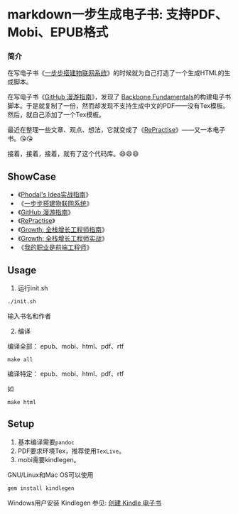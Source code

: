 # markdown一步生成电子书: 支持PDF、Mobi、EPUB格式

### 简介

在写电子书《[一步步搭建物联网系统](https://github.com/phodal/designiot)》的时候就为自己打造了一个生成HTML的生成脚本。

在写电子书《[GitHub 漫游指南](https://github.com/phodal/github-roam)》，发现了 [Backbone Fundamentals](https://github.com/addyosmani/backbone-fundamentals)的构建电子书脚本。于是就复制了一份，然而却发现不支持生成中文的PDF——没有Tex模板。然后，就自己添加了一个Tex模板。

最近在整理一些文章、观点、想法，它就变成了《[RePractise](https://github.com/phodal/repractise)》——又一本电子书。:kissing_heart::kissing_heart:

接着，接着，接着，就有了这个代码库。:smile::smile::smile:

## ShowCase

*   《[Phodal's Idea实战指南](https://github.com/phodal/ideabook)》
*   《[一步步搭建物联网系统](https://github.com/phodal/designiot)》
*   《[GitHub 漫游指南](https://github.com/phodal/github-roam)》
*   《[RePractise](https://github.com/phodal/repractise)》
*   《[Growth: 全栈增长工程师指南](https://github.com/phodal/growth-ebook)》
*   《[Growth: 全栈增长工程师实战](https://github.com/phodal/growth-in-action)》
*   《[我的职业是前端工程师](https://github.com/phodal/fe)》

## Usage

1. 运行init.sh

```bash
./init.sh
```

输入书名和作者

2. 编译

编译全部： epub、mobi、html、pdf、rtf

```
make all
```

编译特定： epub、mobi、html、pdf、rtf

如

```
make html
```

## Setup

1. 基本编译需要``pandoc``
2. PDF要求环境Tex，推荐使用``TexLive``。
3. mobi需要kindlegen。

GNU/Linux和Mac OS可以使用

```bash
gem install kindlegen
```

Windows用户安装 Kindlegen 参见: [创建 Kindle 电子书 ](https://github.com/sethvincent/ebook/tree/master/kindlegen-mac/docs/chinese)


